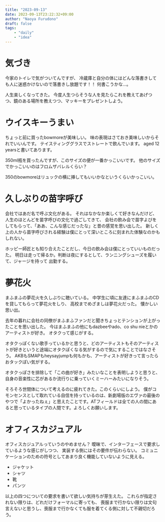 ```yaml
---
title: "2023-09-13"
date: 2023-09-13T23:22:32+09:00
author: "Naoya Furudono"
draft: false
tags:
    - "daily"
    - "idea"
---
```


# 気づき

今家のトイレで気がついてんですが、
冷蔵庫と自分の体にはどんな落書きしても人に迷惑かけないので落書きし放題です！！
何書こうかな...。

人生楽しくなってきた。
今度人生つらそうな人を見たらこれを教えてあげつつ、鏡のある場所を教えつつ、マッキーをプレゼントしよう。

# ウイスキーうまい

ちょっと前に買ったbowmoreが美味しい。
味の表現はさておき美味しいからそれでいいんです。
テイスティンググラスでストレートで飲んでいます。
aged 12 yearsと書いてあります。

350ml瓶を買ったんですが、このサイズの便が一番かっこいいです。
他のサイズでかっこいいのはフロムザバレルくらい？

350のbowmoreはリュックの横に挿してもいいかなというくらいかっこいい。

# 久しぶりの苗字呼び

会社ではあだ名で呼ぶ文化がある。
それはなかなか楽しくて好きなんだけど、人生のほとんどを苗字呼びの文化で過ごしてきて、
会社の飲み会で苗字よびをしてもらって、「ああ、こんな感じだったな」と昔の感覚を思い出した。
新しく上の人から苗字呼びされる経験は僕にとって深いところに刻まれた体験なのかもしれない。

ホッピー師匠とも知り合えたことだし、今日の飲み会は僕にとっていいものだった。
明日は走って帰るか。判断は夜にするとして、ランニングシューズを履いて、ジャージを持って
出勤する。

# 夢花火

まふまふの夢花火を久しぶりに聴いている。
中学生に頃に友達にまふまふのCDを貸してもらって夢花火をしり、
高校までめざましは夢花火だった。
懐かしい思い出。

去年の暮れに会社の同僚がまふまふファンだと聞きちょっとテンションが上がったことを思い出した。
今はまふまふの他にもdazbeeやado、co shu nieとかのアーティストが好き。
オタクって感じがする。

オタクっぽくない歌手っているかと思うと、どのアーティストもそのアーティストが好きというと途端にオタクぽくなる気がするので気にすることではなさそう。
AKBもSMAPもheysayjumpも何もかも、アーティストが好きって言ったらおタックぽい気がする。

オタクっぽさを排除して「この曲が好き」みたいなことを表明しようと思うと、
自身の音楽性に芯があるか流行りに乗っていくミーハーみたいになりそう。

そろそろ世間体について考えるのに疲れてきた。このくらいにしよう。
僕がコモンセンスとして取れている自信を持っているのは、新劇場版のエヴァの最後のやつで「よかったねぇ」と思えたことです。ATフィールドは全ての人の間にあると思っているタイプの人間です。よろしくお願いします。

# オフィスカジュアル

オフィスカジュアルっていうのやめません？
曖昧で、インターフェースで要求しているような感じがしつつ、
実装する側にはその要件が伝わらない。
コミュニケーションのための符号としてあまり良く機能していないように見える。

- ジャケット
- シャツ
- 靴
- パンツ

以上の四つについての要求を書いて欲しい気持ちが芽生えた。
これらが指定されない限りは、どれだけフォーマルに寄っても、
喪服まで行かない限りは文句言えないと思うし、喪服まで行かなくても服を着てくる側に対して不親切だろう。

